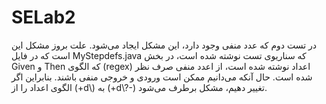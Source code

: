 # SELab2
در تست دوم که عدد منفی وجود دارد، این مشکل ایجاد می‌شود. علت بروز مشکل این است که در فایل MyStepdefs.java که سناریوی تست نوشته شده است، در بخش Given و Then که الگوی (regex) اعداد نوشته شده است، از اعدد منفی صرف نظر شده است. حال آنکه می‌دانیم ممکن است ورودی و  خروجی منفی باشند. بنابراین اگر الگوی اعداد را از (+d\\) به (+d\\?-) تغییر دهیم، مشکل برطرف می‌شود.
